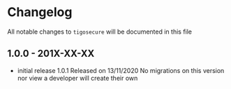 # Changelog

All notable changes to `tigosecure` will be documented in this file

## 1.0.0 - 201X-XX-XX

- initial release 1.0.1
Released on 13/11/2020 
No migrations  on this version nor view a developer will create their own